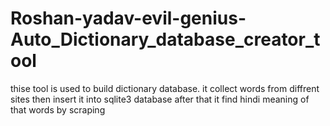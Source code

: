 # Roshan-yadav-evil-genius-Auto_Dictionary_database_creator_tool
thise tool is used to build dictionary database. it collect words from diffrent sites then insert it into sqlite3 database after that it find hindi meaning of that words by scraping
